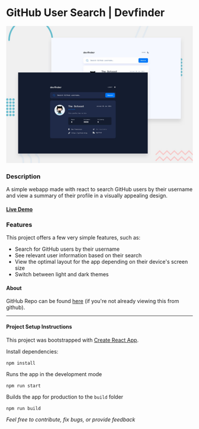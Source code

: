 # GitHub User Search | Devfinder
![Design preview for the Pomodoro App Project](./preview.jpg)

### Description
A simple webapp made with react to search GitHub users by their username and view a summary of their profile in a visually appealing design.

#### [Live Demo](https://devfinder-towkir.vercel.app/)

### Features
This project offers a few very simple features, such as:
- Search for GitHub users by their username
- See relevant user information based on their search
- View the optimal layout for the app depending on their device's screen size
- Switch between light and dark themes

#### About
GitHub Repo can be found [here](https://github.com/towkir/devfinder) (if you're not already viewing this from github).


---

#### Project Setup Instructions
This project was bootstrapped with [Create React App](https://github.com/facebook/create-react-app).

Install dependencies:
```
npm install
```


Runs the app in the development mode
```
npm run start
```

Builds the app for production to the `build` folder
```
npm run build
```
*Feel free to contribute, fix bugs, or provide feedback*

